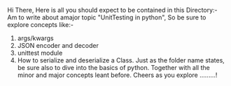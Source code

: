 Hi There,
Here is all you should expect to be contained in this Directory:-
Am to write about amajor topic "UnitTesting in python", So be sure to explore concepts like:-
1. args/kwargs
2. JSON encoder and decoder
3. unittest module
4. How to serialize and deserialize a Class.
Just as the folder name states, be sure also to dive into the basics of python.
Together with all the minor and major concepts leant before.
Cheers as you explore .........!
